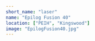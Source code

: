 ```yaml
---
short_name: "laser"
name: "Epilog Fusion 40"
location: ["PEIH", "Kingswood"]
image: "EpilogFusion40.jpg"
---
```

